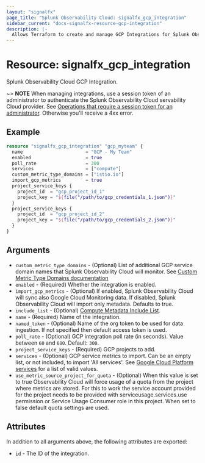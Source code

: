 ```yaml
---
layout: "signalfx"
page_title: "Splunk Observability Cloud: signalfx_gcp_integration"
sidebar_current: "docs-signalfx-resource-gcp-integration"
description: |-
  Allows Terraform to create and manage GCP Integrations for Splunk Observability Cloud
---
```


# Resource: signalfx_gcp_integration

Splunk Observability Cloud GCP Integration.

~> **NOTE** When managing integrations, use a session token of an administrator to authenticate the Splunk Observability Cloud servability Cloud provider. See [Operations that require a session token for an administrator](https://dev.splunk.com/observability/docs/administration/authtokens#Operations-that-require-a-session-token-for-an-administrator). Otherwise you'll receive a 4xx error.

## Example

```tf
resource "signalfx_gcp_integration" "gcp_myteam" {
  name                       = "GCP - My Team"
  enabled                    = true
  poll_rate                  = 300
  services                   = ["compute"]
  custom_metric_type_domains = ["istio.io"]
  import_gcp_metrics         = true
  project_service_keys {
    project_id  = "gcp_project_id_1"
    project_key = "${file("/path/to/gcp_credentials_1.json")}"
  }
  project_service_keys {
    project_id  = "gcp_project_id_2"
    project_key = "${file("/path/to/gcp_credentials_2.json")}"
  }
}
```

## Arguments

* `custom_metric_type_domains` - (Optional) List of additional GCP service domain names that Splunk Observability Cloud will monitor. See [Custom Metric Type Domains documentation](https://dev.splunk.com/observability/docs/integrations/gcp_integration_overview/#Custom-metric-type-domains)
* `enabled` - (Required) Whether the integration is enabled.
* `import_gcp_metrics` - (Optional) If enabled, Splunk Observability Cloud will sync also Google Cloud Monitoring data. If disabled, Splunk Observability Cloud will import only metadata. Defaults to true.
* `include_list` - (Optional) [Compute Metadata Include List](https://dev.splunk.com/observability/docs/integrations/gcp_integration_overview/).
* `name` - (Required) Name of the integration.
* `named_token` - (Optional) Name of the org token to be used for data ingestion. If not specified then default access token is used.
* `poll_rate` - (Optional) GCP integration poll rate (in seconds). Value between `60` and `600`. Default: `300`.
* `project_service_keys` - (Required) GCP projects to add.
* `services` - (Optional) GCP service metrics to import. Can be an empty list, or not included, to import 'All services'. See [Google Cloud Platform services](https://docs.splunk.com/Observability/gdi/get-data-in/integrations.html#google-cloud-platform-services) for a list of valid values.
* `use_metric_source_project_for_quota` - (Optional) When this value is set to true Observability Cloud will force usage of a quota from the project where metrics are stored. For this to work the service account provided for the project needs to be provided with serviceusage.services.use permission or Service Usage Consumer role in this project. When set to false default quota settings are used.

## Attributes

In addition to all arguments above, the following attributes are exported:

* `id` - The ID of the integration.
